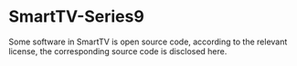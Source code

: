 # SmartTV-Series9
Some software in SmartTV is open source code, according to the relevant license, the corresponding source code is disclosed here.
